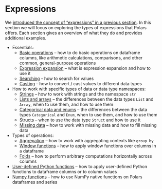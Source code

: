 # Expressions

We
[introduced the concept of “expressions” in a previous section](../concepts/expressions-and-contexts.md#expressions).
In this section we will focus on exploring the types of expressions that Polars offers. Each section
gives an overview of what they do and provides additional examples.

<!-- dprint-ignore-start -->
- Essentials:
    - [Basic operations](basic-operations.md) – how to do basic operations on dataframe columns, like arithmetic calculations, comparisons, and other common, general-purpose operations
    - [Expression expansion](expression-expansion.md) – what is expression expansion and how to use it
    - [Searching](searching.md) - how to search for values
    - [Casting](casting.md) – how to convert / cast values to different data types
- How to work with specific types of data or data type namespaces:
    - [Strings](strings.md) – how to work with strings and the namespace `str`
    - [Lists and arrays](lists-and-arrays.md) – the differences between the data types `List` and `Array`, when to use them, and how to use them
    - [Categorical data and enums](categorical-data-and-enums.md) – the differences between the data types `Categorical` and `Enum`, when to use them, and how to use them
    - [Structs](structs.md) – when to use the data type `Struct` and how to use it
    - [Missing data](missing-data.md) – how to work with missing data and how to fill missing data
- Types of operations:
    - [Aggregation](aggregation.md) – how to work with aggregating contexts like `group_by`
    - [Window functions](window-functions.md) – how to apply window functions over columns in a dataframe
    - [Folds](folds.md) – how to perform arbitrary computations horizontally across columns
- [User-defined Python functions](user-defined-python-functions.md) – how to apply user-defined Python functions to dataframe columns or to column values
- [Numpy functions](numpy-functions.md) – how to use NumPy native functions on Polars dataframes and series
<!-- dprint-ignore-end -->
